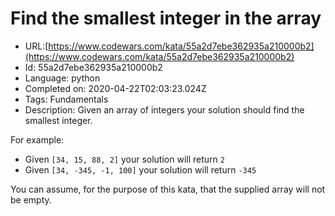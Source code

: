# Find the smallest integer in the array

 - URL:[https://www.codewars.com/kata/55a2d7ebe362935a210000b2](https://www.codewars.com/kata/55a2d7ebe362935a210000b2)
 - Id: 55a2d7ebe362935a210000b2
 - Language: python
 - Completed on: 2020-04-22T02:03:23.024Z
 - Tags: Fundamentals
 - Description:
Given an array of integers your solution should find the smallest integer. 

For example:

- Given `[34, 15, 88, 2]` your solution will return `2`
- Given `[34, -345, -1, 100]` your solution will return `-345`

You can assume, for the purpose of this kata, that the supplied array will not be empty.

